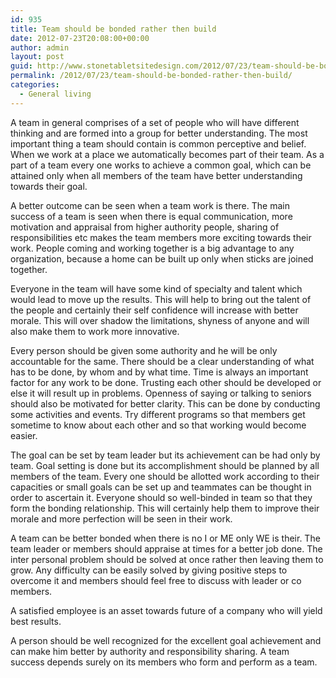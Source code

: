 ```yaml
---
id: 935
title: Team should be bonded rather then build
date: 2012-07-23T20:08:00+00:00
author: admin
layout: post
guid: http://www.stonetabletsitedesign.com/2012/07/23/team-should-be-bonded-rather-then-build/
permalink: /2012/07/23/team-should-be-bonded-rather-then-build/
categories:
  - General living
---
```

A team in general comprises of a set of people who will have different thinking and are formed into a group for better understanding. The most important thing a team should contain is common perceptive and belief. When we work at a place we automatically becomes part of their team. As a part of a team every one works to achieve a common goal, which can be attained only when all members of the team have better understanding towards their goal.

A better outcome can be seen when a team work is there. The main success of a team is seen when there is equal communication, more motivation and appraisal from higher authority people, sharing of responsibilities etc makes the team members more exciting towards their work. People coming and working together is a big advantage to any organization, because a home can be built up only when sticks are joined together.

Everyone in the team will have some kind of specialty and talent which would lead to move up the results. This will help to bring out the talent of the people and certainly their self confidence will increase with better morale. This will over shadow the limitations, shyness of anyone and will also make them to work more innovative.

Every person should be given some authority and he will be only accountable for the same. There should be a clear understanding of what has to be done, by whom and by what time. Time is always an important factor for any work to be done. Trusting each other should be developed or else it will result up in problems. Openness of saying or talking to seniors should also be motivated for better clarity. This can be done by conducting some activities and events. Try different programs so that members get sometime to know about each other and so that working would become easier.

The goal can be set by team leader but its achievement can be had only by team. Goal setting is done but its accomplishment should be planned by all members of the team. Every one should be allotted work according to their capacities or small goals can be set up and teammates can be thought in order to ascertain it. Everyone should so well-binded in team so that they form the bonding relationship. This will certainly help them to improve their morale and more perfection will be seen in their work.

A team can be better bonded when there is no I or ME only WE is their. The team leader or members should appraise at times for a better job done. The inter personal problem should be solved at once rather then leaving them to grow. Any difficulty can be easily solved by giving positive steps to overcome it and members should feel free to discuss with leader or co members.

A satisfied employee is an asset towards future of a company who will yield best results.
  
A person should be well recognized for the excellent goal achievement and can make him better by authority and responsibility sharing. A team success depends surely on its members who form and perform as a team.